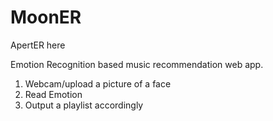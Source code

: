 
# MoonER

<a link = "https://github.com/AYESDIE/ApertER-Discord-API">ApertER here</a>

Emotion Recognition based music recommendation web app. 

1) Webcam/upload a picture of a face
2) Read Emotion
3) Output a playlist accordingly

